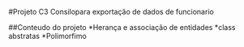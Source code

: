 #Projeto C3 Consilopara exportação de dados de funcionario

##Conteudo do projeto
*Herança e associação de entidades
*class abstratas
*Polimorfimo